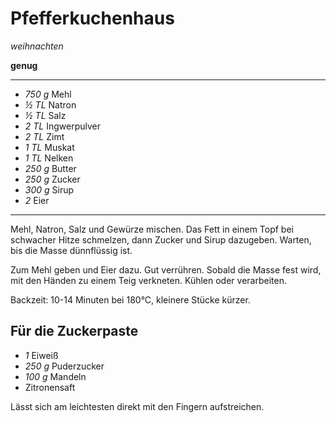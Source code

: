 # Pfefferkuchenhaus


*weihnachten*

**genug**

---

- *750 g* Mehl
- *½ TL* Natron
- *½ TL* Salz
- *2 TL* Ingwerpulver
- *2 TL* Zimt
- *1 TL* Muskat
- *1 TL* Nelken
- *250 g* Butter
- *250 g* Zucker
- *300 g* Sirup
- *2* Eier

---

Mehl, Natron, Salz und Gewürze mischen. Das Fett in einem Topf bei schwacher Hitze schmelzen, dann Zucker und Sirup
dazugeben. Warten, bis die Masse dünnflüssig ist.

Zum Mehl geben und Eier dazu. Gut verrühren. Sobald die Masse fest wird, mit den Händen zu einem Teig verkneten. Kühlen
oder verarbeiten.

Backzeit: 10-14 Minuten bei 180°C, kleinere Stücke kürzer.

## Für die Zuckerpaste

- *1* Eiweiß
- *250 g* Puderzucker
- *100 g* Mandeln
- Zitronensaft

Lässt sich am leichtesten direkt mit den Fingern aufstreichen.
